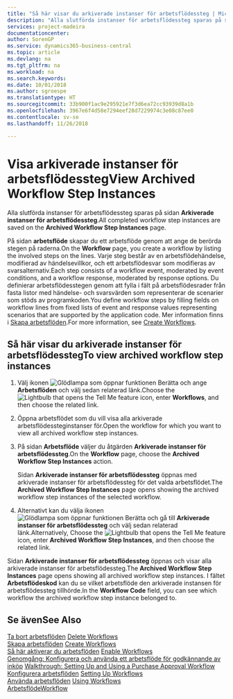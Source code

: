 ```yaml
---
title: "Så här visar du arkiverade instanser för arbetsflödessteg | Microsoft Docs"
description: "Alla slutförda instanser för arbetsflödessteg sparas på sidan **Arkiverade instanser för arbetsflödessteg**."
services: project-madeira
documentationcenter: 
author: SorenGP
ms.service: dynamics365-business-central
ms.topic: article
ms.devlang: na
ms.tgt_pltfrm: na
ms.workload: na
ms.search.keywords: 
ms.date: 10/01/2018
ms.author: sgroespe
ms.translationtype: HT
ms.sourcegitcommit: 33b900f1ac9e295921e7f3d6ea72cc93939d8a1b
ms.openlocfilehash: 3967e6f4d58e7294eef28d7229974c3e08c87ee0
ms.contentlocale: sv-se
ms.lasthandoff: 11/26/2018

---
```

# <a name="view-archived-workflow-step-instances"></a><span data-ttu-id="e5578-103">Visa arkiverade instanser för arbetsflödessteg</span><span class="sxs-lookup"><span data-stu-id="e5578-103">View Archived Workflow Step Instances</span></span>
<span data-ttu-id="e5578-104">Alla slutförda instanser för arbetsflödessteg sparas på sidan **Arkiverade instanser för arbetsflödessteg**.</span><span class="sxs-lookup"><span data-stu-id="e5578-104">All completed workflow step instances are saved on the **Archived Workflow Step Instances** page.</span></span>  

 <span data-ttu-id="e5578-105">På sidan **arbetsflöde** skapar du ett arbetsflöde genom att ange de berörda stegen på raderna.</span><span class="sxs-lookup"><span data-stu-id="e5578-105">On the **Workflow** page, you create a workflow by listing the involved steps on the lines.</span></span> <span data-ttu-id="e5578-106">Varje steg består av en arbetsflödehändelse, modifierad av händelsevillkor, och ett arbetsflödesvar som modifieras av svarsalternativ.</span><span class="sxs-lookup"><span data-stu-id="e5578-106">Each step consists of a workflow event, moderated by event conditions, and a workflow response, moderated by response options.</span></span> <span data-ttu-id="e5578-107">Du definierar arbetsflödesstegen genom att fylla i fält på arbetsflödesrader från fasta listor med händelse- och svarsvärden som representerar de scenarier som stöds av programkoden.</span><span class="sxs-lookup"><span data-stu-id="e5578-107">You define workflow steps by filling fields on workflow lines from fixed lists of event and response values representing scenarios that are supported by the application code.</span></span> <span data-ttu-id="e5578-108">Mer information finns i [Skapa arbetsflöden](across-how-to-create-workflows.md).</span><span class="sxs-lookup"><span data-stu-id="e5578-108">For more information, see [Create Workflows](across-how-to-create-workflows.md).</span></span>  

## <a name="to-view-archived-workflow-step-instances"></a><span data-ttu-id="e5578-109">Så här visar du arkiverade instanser för arbetsflödessteg</span><span class="sxs-lookup"><span data-stu-id="e5578-109">To view archived workflow step instances</span></span>  
1.  <span data-ttu-id="e5578-110">Välj ikonen ![Glödlampa som öppnar funktionen Berätta](media/ui-search/search_small.png "Berätta vad du vill göra") och ange **Arbetsflöden** och välj sedan relaterad länk.</span><span class="sxs-lookup"><span data-stu-id="e5578-110">Choose the ![Lightbulb that opens the Tell Me feature](media/ui-search/search_small.png "Tell me what you want to do") icon, enter **Workflows**, and then choose the related link.</span></span>  
2.  <span data-ttu-id="e5578-111">Öppna arbetsflödet som du vill visa alla arkiverade arbetsflödessteginstanser för.</span><span class="sxs-lookup"><span data-stu-id="e5578-111">Open the workflow for which you want to view all archived workflow step instances.</span></span>  
3.  <span data-ttu-id="e5578-112">På sidan **Arbetsflöde** väljer du åtgärden **Arkiverade instanser för arbetsflödessteg**.</span><span class="sxs-lookup"><span data-stu-id="e5578-112">On the **Workflow** page, choose the **Archived Workflow Step Instances** action.</span></span>  

    <span data-ttu-id="e5578-113">Sidan **Arkiverade instanser för arbetsflödessteg** öppnas med arkiverade instanser för arbetsflödessteg för det valda arbetsflödet.</span><span class="sxs-lookup"><span data-stu-id="e5578-113">The **Archived Workflow Step Instances** page opens showing the archived workflow step instances of the selected workflow.</span></span>  
4.  <span data-ttu-id="e5578-114">Alternativt kan du välja ikonen ![Glödlampa som öppnar funktionen Berätta](media/ui-search/search_small.png "Berätta vad du vill göra") och gå till **Arkiverade instanser för arbetsflödessteg** och välj sedan relaterad länk.</span><span class="sxs-lookup"><span data-stu-id="e5578-114">Alternatively, Choose the ![Lightbulb that opens the Tell Me feature](media/ui-search/search_small.png "Tell me what you want to do") icon, enter **Archived Workflow Step Instances**, and then choose the related link.</span></span>  

<span data-ttu-id="e5578-115">Sidan **Arkiverade instanser för arbetsflödessteg** öppnas och visar alla arkiverade instanser för arbetsflödessteg.</span><span class="sxs-lookup"><span data-stu-id="e5578-115">The **Archived Workflow Step Instances** page opens showing all archived workflow step instances.</span></span> <span data-ttu-id="e5578-116">I fältet **Arbetsflödeskod** kan du se vilket arbetsflöde den arkiverade instansen för arbetsflödessteg tillhörde.</span><span class="sxs-lookup"><span data-stu-id="e5578-116">In the **Workflow Code** field, you can see which workflow the archived workflow step instance belonged to.</span></span>  

## <a name="see-also"></a><span data-ttu-id="e5578-117">Se även</span><span class="sxs-lookup"><span data-stu-id="e5578-117">See Also</span></span>  
 <span data-ttu-id="e5578-118">[Ta bort arbetsflöden](across-how-to-delete-workflows.md) </span><span class="sxs-lookup"><span data-stu-id="e5578-118">[Delete Workflows](across-how-to-delete-workflows.md) </span></span>  
 <span data-ttu-id="e5578-119">[Skapa arbetsflöden](across-how-to-create-workflows.md) </span><span class="sxs-lookup"><span data-stu-id="e5578-119">[Create Workflows](across-how-to-create-workflows.md) </span></span>  
 <span data-ttu-id="e5578-120">[Så här aktiverar du arbetsflöden](across-how-to-enable-workflows.md) </span><span class="sxs-lookup"><span data-stu-id="e5578-120">[Enable Workflows](across-how-to-enable-workflows.md) </span></span>  
 <span data-ttu-id="e5578-121">[Genomgång: Konfigurera och använda ett arbetsflöde för godkännande av inköp](walkthrough-setting-up-and-using-a-purchase-approval-workflow.md) </span><span class="sxs-lookup"><span data-stu-id="e5578-121">[Walkthrough: Setting Up and Using a Purchase Approval Workflow](walkthrough-setting-up-and-using-a-purchase-approval-workflow.md) </span></span>  
 <span data-ttu-id="e5578-122">[Konfigurera arbetsflöden](across-set-up-workflows.md) </span><span class="sxs-lookup"><span data-stu-id="e5578-122">[Setting Up Workflows](across-set-up-workflows.md) </span></span>  
 <span data-ttu-id="e5578-123">[Använda arbetsflöden](across-use-workflows.md) </span><span class="sxs-lookup"><span data-stu-id="e5578-123">[Using Workflows](across-use-workflows.md) </span></span>  
 [<span data-ttu-id="e5578-124">Arbetsflöde</span><span class="sxs-lookup"><span data-stu-id="e5578-124">Workflow</span></span>](across-workflow.md)

